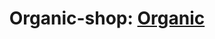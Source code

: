<h1 align="center">Organic-shop: <a href="https://yuriipereverziev.github.io/Organic/" target="_blank">Organic</a>

